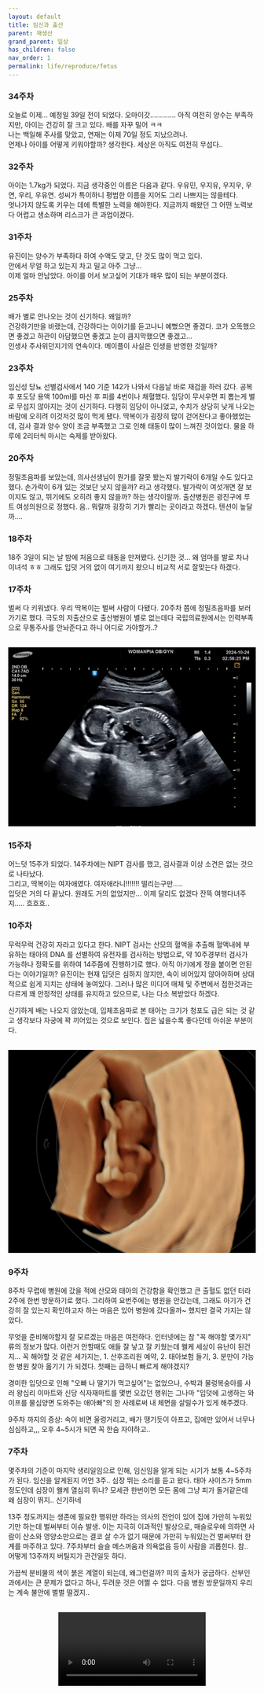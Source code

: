 ```yaml
---
layout: default
title: 임신과 출산
parent: 재생산
grand_parent: 일상
has_children: false
nav_order: 1
permalink: life/reproduce/fetus
---
```


### 34주차
  
오늘로 이제... 예정일 39일 전이 되었다. 오마이갓............. 아직 여전히 양수는 부족하지만, 아이는 건강히 잘 크고 있다. 배를 자꾸 밀어 ㅋㅋ  
나는 백일해 주사를 맞았고, 연재는 이제 70일 정도 지났으려나.  
언제나 아이를 어떻게 키워야할까? 생각한다. 세상은 아직도 여전히 무섭다..  

### 32주차  
  
아이는 1.7kg가 되었다. 지금 생각중인 이름은 다음과 같다. 우유민, 우지유, 우지우, 우연, 우리, 우유연. 성씨가 특이하니 평범한 이름을 지어도 그리 나쁘지는 않을테다.  
엇나가지 않도록 키우는 데에 특별한 노력을 해야한다. 지금까지 해왔던 그 어떤 노력보다 어렵고 생소하며 리스크가 큰 과업이겠다.  
  
### 31주차  
  
유진이는 양수가 부족하다 하여 수액도 맞고, 단 것도 많이 먹고 있다.  
안에서 무얼 하고 있는지 차고 밀고 아주 그냥...  
이제 얼마 안남았다. 아이를 어서 보고싶어 기대가 매우 많이 되는 부분이겠다.  
  
### 25주차  
  
배가 별로 안나오는 것이 신기하다. 왜일까?  
건강하기만을 바랬는데, 건강하다는 이야기를 듣고나니 예뻤으면 좋겠다. 코가 오똑했으면 좋겠고 하관이 아담했으면 좋겠고 눈이 큼지막했으면 좋겠고...   
인생사 주사위던지기의 연속이다. 메이플이 사실은 인생을 반영한 것일까?  
  
### 23주차
  
임신성 당뇨 선별검사에서 140 기준 142가 나와서 다음날 바로 재검을 하러 갔다. 공복 후 포도당 용액 100ml를 마신 후 피를 4번이나 채혈했다. 임당이 무서우면 피 뽑는게 별로 무섭지 않아지는 것이 신기하다.
다행히 임당이 아니었고, 수치가 상당히 낮게 나오는 바람에 오히려 이것저것 많이 먹게 됐다.
딱복이가 굉장히 많이 걷어찬다고 좋아했었는데, 검사 결과 양수 양이 조금 부족했고 그로 인해 태동이 많이 느껴진 것이었다. 물을 하루에 2리터씩 마시는 숙제를 받아왔다.
  
### 20주차

정밀초음파를 보았는데, 의사선생님이 뭔가를 잘못 봤는지 발가락이 6개일 수도 있다고 했다. 손가락이 6개 있는 것보단 낫지 않을까? 라고 생각했다. 발가락이 여섯개면 잘 보이지도 않고, 뛰기에도 오히려 좋지 않을까? 하는 생각이랄까. 
출산병원은 광진구에 루트 여성의원으로 정했다. 음.. 뭐랄까 굉장히 기가 빨리는 곳이라고 하겠다. 텐션이 높달까....


### 18주차

18주 3일이 되는 날 밤에 처음으로 태동을 만져봤다. 신기한 것... 왜 엄마를 발로 차냐 이녀석 ㅎㅎ 그래도 입덧 거의 없이 여기까지 왔으니 비교적 서로 잘맞는다 하겠다.

### 17주차 

벌써 다 키워냈다. 우리 딱복이는 벌써 사람이 다됐다. 20주차 쯤에 정밀초음파를 보러가기로 했다. 극도의 저출산으로 출산병원이 별로 없는데다 국립의료원에서는 인력부족으로 무통주사를 안놔준다고 하니 어디로 가야할가..?
<p align="center">
  <br><img alt="img-name" src="/assets/images/reproduce/fetus_17w.jpeg" class="content-image-1"><br>
</p>

### 15주차  
  
어느덧 15주가 되었다. 14주차에는 NIPT 검사를 했고, 검사결과 이상 소견은 없는 것으로 나타났다.  
그리고, 딱복이는 여자애였다. 여자애라니!!!!!!! 떨리는구만.....  
입덧은 거의 다 끝났다. 원래도 거의 없었지만... 이제 달리도 없겠다 잔뜩 여행다녀주지..... 흐흐흐..  
  
### 10주차 

무럭무럭 건강히 자라고 있다고 한다. NIPT 검사는 산모의 혈액을 추출해 혈액내에 부유하는 태아의 DNA 를 선별하여 유전자를 검사하는 방법으로, 약 10주경부터 검사가 가능하나 정확도를 위하여 14주쯤에 진행하기로 했다. 아직 아기에게 정을 붙이면 안된다는 이야기일까?
유진이는 현재 입덧은 심하지 않지만, 속이 비어있지 않아야하며 상대적으로 쉽게 지치는 상태에 놓여있다. 그러나 많은 미디어 매체 및 주변에서 접한것과는 다르게 꽤 안정적인 상태를 유지하고 있으므로, 나는 다소 복받았다 하겠다.

신기하게 배는 나오지 않았는데, 입체초음파로 본 태아는 크기가 청포도 급은 되는 것 같고 생각보다 자궁에 꽉 끼어있는 것으로 보인다. 집은 넓을수록 좋다던데 아쉬운 부분이다.
<p align="center">
  <br><img alt="img-name" src="/assets/images/reproduce/fetus_10w.png" class="content-image-1"><br>
</p>

### 9주차

8주차 무렵에 병원에 갔을 적에 산모와 태아의 건강함을 확인했고 큰 출혈도 없던 터라 2주에 한번 방문하기로 했다. 그리하여 요번주에는 병원을 안갔는데, 그래도 아기가 건강히 잘 있는지 확인하고자 하는 마음은 있어 병원에 갔다올까~ 했지만 결국 가지는 않았다.

무엇을 준비해야할지 잘 모르겠는 마음은 여전하다. 인터넷에는 참 "꼭 해야할 몇가지" 류의 정보가 많다. 이런거 안할때도 애들 잘 낳고 잘 키웠는데 왤케 세상이 유난이 된건지... 
꼭 해야할 것 같은 세가지는, 1. 산후조리원 예약, 2. 태아보험 들기, 3. 분만이 가능한 병원 찾아 옮기기 가 되겠다. 첫째는 급하니 빠르게 해야겠지?

경미한 입덧으로 인해 "오빠 나 딸기가 먹고싶어"는 없었으나, 수박과 물렁복숭아를 사러 왕십리 이마트와 신당 식자재마트를 몇번 오갔던 행위는 그나마 "입덧에 고생하는 와이프를 물심양면 도와주는 애아빠"의 한 사례로써 내 체면을 살릴수가 있게 해주겠다. 

9주차 까지의 증상: 속이 비면 울렁거리고, 배가 땡기듯이 아프고, 집에만 있어서 너무나 심심하고,,, 오후 4~5시가 되면 꼭 한숨 자야하고.. 


### 7주차 

몇주차의 기준이 마지막 생리일임으로 인해, 임신임을 알게 되는 시기가 보통 4~5주차가 된다. 임신을 알게된지 어언 3주..
심장 뛰는 소리를 듣고 왔다. 태아 사이즈가 5mm 정도인데 심장이 왤케 열심히 뛰나? 모세관 한번이면 모든 몸에 그냥 피가 돌거같은데 왜 심장이 뛰지.. 신기하네

13주 정도까지는 생존에 필요한 행위만 하라는 의사의 전언이 있어 집에 가만히 누워있기만 하는데 벌써부터 이슈 발생.
이는 지극히 이과적인 발상으로, 매슬로우에 의하면 사람이 산소와 영양소만으로는 결코 살 수가 없기 때문에 가만히 누워있는건 벌써부터 한계를 마주하고 있다.
7주차부터 슬슬 메스꺼움과 의욕없음 등이 사람을 괴롭힌다. 참.. 어떻게 13주까지 버틸지가 관건일듯 하다.

가끔씩 분비물의 색이 붉은 계열이 되는데, 왜그런걸까? 피의 출처가 궁금하다. 
산부인과에서는 큰 문제가 없다고 하나, 두려운 것은 어쩔 수 없다. 다음 병원 방문일까지 우리는 계속 불안에 벌벌 떨겠지..

<p align="center">
  <br><video src="/assets/movies/reproduce/아기심장소리.mp4" class="content-image-1" controls=true loop=false></video><br>
</p>